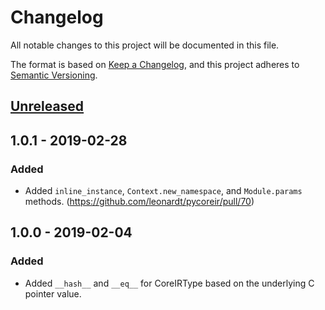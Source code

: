 # Changelog
All notable changes to this project will be documented in this file.

The format is based on [Keep a Changelog](https://keepachangelog.com/en/1.0.0/),
and this project adheres to [Semantic Versioning](https://semver.org/spec/v2.0.0.html).

## [Unreleased]

## 1.0.1 - 2019-02-28
### Added
- Added `inline_instance`, `Context.new_namespace`, and `Module.params` methods.
  (https://github.com/leonardt/pycoreir/pull/70)
 
## 1.0.0 - 2019-02-04
### Added
- Added `__hash__` and `__eq__` for CoreIRType based on the underlying C
  pointer value.

[Unreleased]: https://github.com/leonardt/pycoreir/compare/v1.0.1...HEAD
[1.0.0]: https://github.com/leonardt/pycoreir/compare/v1.0.0...1.0.1
